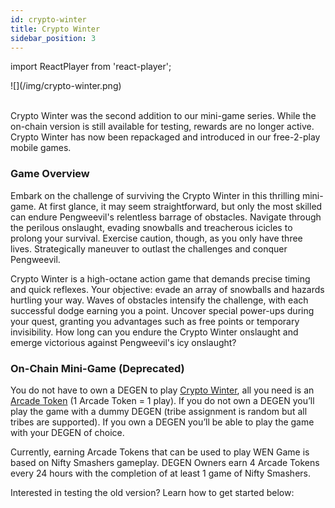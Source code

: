 ```yaml
---
id: crypto-winter
title: Crypto Winter
sidebar_position: 3
---
```


import ReactPlayer from 'react-player';

<div style={{ maxWidth: 640, margin: 'auto' }}>![](/img/crypto-winter.png)</div>
<br />

Crypto Winter was the second addition to our mini-game series. While the on-chain version is still available for testing, rewards are no longer active. Crypto Winter has now been repackaged and introduced in our free-2-play mobile games.

### Game Overview

Embark on the challenge of surviving the Crypto Winter in this thrilling mini-game. At first glance, it may seem straightforward, but only the most skilled can endure Pengweevil's relentless barrage of obstacles. Navigate through the perilous onslaught, evading snowballs and treacherous icicles to prolong your survival. Exercise caution, though, as you only have three lives. Strategically maneuver to outlast the challenges and conquer Pengweevil.

Crypto Winter is a high-octane action game that demands precise timing and quick reflexes. Your objective: evade an array of snowballs and hazards hurtling your way. Waves of obstacles intensify the challenge, with each successful dodge earning you a point. Uncover special power-ups during your quest, granting you advantages such as free points or temporary invisibility. How long can you endure the Crypto Winter onslaught and emerge victorious against Pengweevil's icy onslaught?

### On-Chain Mini-Game (Deprecated)

You do not have to own a DEGEN to play [Crypto Winter](https://app.niftyleague.com/games/crypto-winter), all you need is an [Arcade Token](./arcade-tokens) (1 Arcade Token = 1 play). If you do not own a DEGEN you’ll play the game with a dummy DEGEN (tribe assignment is random but all tribes are supported). If you own a DEGEN you’ll be able to play the game with your DEGEN of choice.

Currently, earning Arcade Tokens that can be used to play WEN Game is based on Nifty Smashers gameplay. DEGEN Owners earn 4 Arcade Tokens every 24 hours with the completion of at least 1 game of Nifty Smashers.

Interested in testing the old version? Learn how to get started below:

<ReactPlayer
  controls
  url="https://www.youtube.com/embed/ZiY-TwtzYVk"
  width="100%"
/>

